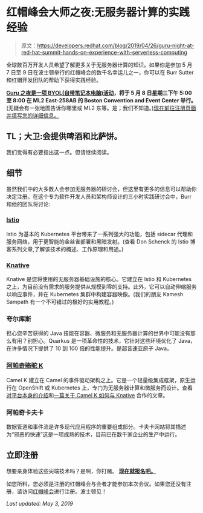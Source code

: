# 红帽峰会大师之夜:无服务器计算的实践经验

> 原文：<https://developers.redhat.com/blog/2019/04/26/guru-night-at-red-hat-summit-hands-on-experience-with-serverless-computing>

全球数百万开发人员希望了解更多关于无服务器计算的知识。如果你是参加 5 月 7 日至 9 日在波士顿举行的红帽峰会的数千名幸运儿之一，你可以在 Burr Sutter 和红帽开发团队的帮助下获得实践经验。

**[Guru 之夜是一项 BYOL(自带笔记本电脑)活动](https://www.redhat.com/it/engage/summit-guru-night-workshop-e-20190410)，将于 5 月 8 日星期三下午 5:00 至 8:00 在 ML2 East-258AB 的 Boston Convention and Event Center 举行。**(无疑会有一张地图告诉你哪里或 ML2 东等。是；我们不知道。)[现在前往注册页面并填写您的详细信息。](https://www.redhat.com/en/engage/summit-guru-night-workshop-e-20190410)

## TL；大卫:会提供啤酒和比萨饼。

我们觉得有必要指出这一点。但请继续阅读。

## 细节

虽然我们中的大多数人会参加无服务器的研讨会，但这里有更多的信息可以帮助你决定注册。在这个专为软件开发人员和架构师设计的三小时实践研讨会中，Burr 和他的团队将讨论:

### [Istio](https://istio.io)

Istio 为基本的 Kubernetes 平台带来了一系列强大的功能，包括 sidecar 代理和服务网络，用于更智能的金丝雀部署和黑暗发射。(查看 Don Schenck 的 Istio 博客系列文章,了解该技术的概述、工作原理和用途。)

### [Knative](https://cloud.google.com/knative/)

Knative 是您将使用的无服务器基础设施的核心。它建立在 Istio 和 Kubernetes 之上，为目前没有需求的服务提供从规模到零的支持。此外，它可以自动伸缩服务以响应事件，并在 Kubernetes 集群中构建容器映像。(我们的朋友 Kamesh Sampath 有一个不可错过的极好的实用教程。)

### 夸尔库斯

担心您辛苦获得的 Java 技能在容器、微服务和无服务器计算的世界中可能没有那么有用？别担心。Quarkus 是一项革命性的技术，它针对这些环境优化了 Java，在许多情况下提供了 10 到 100 倍的性能提升。是超音速亚原子 Java。

### [阿帕奇骆驼 K](https://camel.apache.org/staging/camel-k/latest/index.html)

Camel K 建立在 Camel 的事件驱动架构之上。它是一个轻量级集成框架，原生运行在 OpenShift 或 Kubernetes 上，专门为无服务器计算和微服务而设计。查看[对平台本身的介绍](https://medium.com/@davsclaus/announcing-apache-camel-k-eef577cbee5a)和[一篇关于 Camel K 如何与 Knative](https://www.nicolaferraro.me/2018/12/10/camel-k-on-knative/) 合作的文章。

### 阿帕奇卡夫卡

数据管道和事件流是许多现代应用程序的重要组成部分。卡夫卡网站将其描述为“邪恶的快速”这是一项成熟的技术，目前已在数千家企业的生产中运行。

## 立即注册

想要亲身体验这些尖端技术吗？是啊，你打赌。 **[现在就报名吧。](https://www.redhat.com/en/engage/summit-guru-night-workshop-e-20190410)**

如您所料，您必须是注册的红帽峰会与会者才能参加本次会议。如果您还没有注册，请访问[红帽峰会](https://www.redhat.com/en/summit/2019/?intcmp=701f20000012i8UAAQ)进行注册。波士顿见！

*Last updated: May 3, 2019*